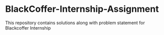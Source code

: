 # BlackCoffer-Internship-Assignment
This repository contains solutions along with problem statement for Blackcoffer Internship
